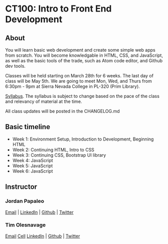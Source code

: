 # CT100: Intro to Front End Development

## About

You will learn basic web development and create some simple web apps from scratch. You will become knowledgable in HTML, CSS, and JavaScript, as well as the basic tools of the trade, such as Atom code editor, and Github dev tools.

Classes will be held starting on March 28th for 6 weeks.  The last day of class will be May 5th.  We are going to meet Mon, Wed, and Thurs from 6:30pm - 9pm at Sierra Nevada College in PL-320 (Prim Library).

[Syllabus](https://github.com/CodeTahoe/CT100/blob/master/ct100-syllabus.pdf). The syllabus is subject to change based on the pace of the class and relevancy of material at the time.

All class updates will be posted in the CHANGELOG.md

## Basic timeline

- Week 1: Environment Setup, Introduction to Development, Beginning HTML
- Week 2: Continuing HTML, Intro to CSS
- Week 3: Continuing CSS, Bootstrap UI library 
- Week 4: JavaScript
- Week 5: JavaScript
- Week 6: JavaScript

## Instructor
### Jordan Papaleo
[Email](jordan@elevate.blue) | 
[LinkedIn](https://www.google.com/url?sa=t&rct=j&q=&esrc=s&source=web&cd=1&cad=rja&uact=8&ved=0ahUKEwiyyeqhqeTLAhWFax4KHeOsBhwQFggcMAA&url=https%3A%2F%2Fwww.linkedin.com%2Fin%2Fjordanpapaleo&usg=AFQjCNHjP6LTL_4qNHwWovDOmGdwKWGJpg&bvm=bv.117868183,d.dmo) |
[Github](https://github.com/jordanpapaleo) |
[Twitter](https://twitter.com/jordanpapaleo)

### Tim Olesnavage
[Email](tim@elevate.blue)
[Cell](424-903-5191)
[LinkedIn](https://www.linkedin.com/in/timolesnavage) |
[Github](https://github.com/TimOlesnavage) |
[Twitter](https://twitter.com/TimOlesnavage)


